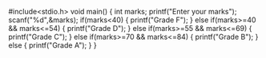 #include<stdio.h>
void main()
{
 int marks;
 printf("Enter your marks");
 scanf("%d",&marks);
 if(marks<40)
 {
  printf("Grade F");
 }
 else if(marks>=40 && marks<=54)
 {
  printf("Grade D");
 }
 else if(marks>=55 && marks<=69)
 {
  printf("Grade C");
 }
 else if(marks>=70 && marks<=84)
 {
  printf("Grade B");
 }
 else
 {
  printf("Grade A");
 }
}
